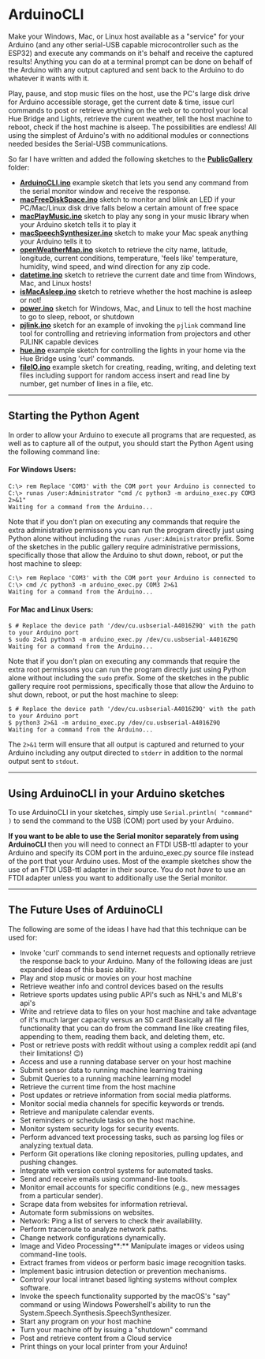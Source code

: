 # ArduinoCLI
Make your Windows, Mac, or Linux host available as a "service" for your Arduino (and any other serial-USB capable microcontroller such as the ESP32) and execute any commands on it's behalf and receive the captured results! Anything you can do at a terminal prompt can be done on behalf of the Arduino with any output captured and sent back to the Arduino to do whatever it wants with it.

Play, pause, and stop music files on the host, use the PC's large disk drive for Arduino accessible storage, get the current date & time, issue curl commands to post or retrieve anything on the web or to control your local Hue Bridge and Lights, retrieve the curent weather, tell the host machine to reboot, check if the host machine is alseep. The possibilities are endless! All using the simplest of Arduino's with no additional modules or connections needed besides the Serial-USB communications.

So far I have written and added the following sketches to the **[PublicGallery](https://github.com/ripred/ArduinoCLI/tree/main/PublicGallery)** folder:

-   **[ArduinoCLI.ino](https://github.com/ripred/ArduinoCLI/blob/main/PublicGallery/arduinoCLI/arduinoCLI.ino)** example sketch that lets you send any command from the serial monitor window and receive the response.
-   **[macFreeDiskSpace.ino](https://github.com/ripred/ArduinoCLI/blob/main/PublicGallery/macFreeDiskSpace/macFreeDiskSpace.ino)** sketch to monitor and blink an LED if your PC/Mac/Linux disk drive falls below a certain amount of free space
-   **[macPlayMusic.ino](https://github.com/ripred/ArduinoCLI/blob/main/PublicGallery/macPlayMusic/macPlayMusic.ino)** sketch to play any song in your music library when your Arduino sketch tells it to play it
-   **[macSpeechSynthesizer.ino](https://github.com/ripred/ArduinoCLI/blob/main/PublicGallery/macSpeechSynthesizer/macSpeechSynthesizer.ino)** sketch to make your Mac speak anything your Arduino tells it to
-   **[openWeatherMap.ino](https://github.com/ripred/ArduinoCLI/blob/main/PublicGallery/openWeatherMap/openWeatherMap.ino)** sketch to retrieve the city name, latitude, longitude, current conditions, temperature, 'feels like' temperature, humidity, wind speed, and wind direction for any zip code.
-   **[datetime.ino](https://github.com/ripred/ArduinoCLI/blob/main/PublicGallery/datetime/datetime.ino)** sketch to retrieve the current date and time from Windows, Mac, and Linux hosts!
-   **[isMacAsleep.ino](https://github.com/ripred/ArduinoCLI/blob/main/PublicGallery/isMacAsleep/isMacAsleep.ino)** sketch to retrieve whether the host machine is asleep or not!
-   **[power.ino](https://github.com/ripred/ArduinoCLI/blob/main/PublicGallery/power/power.ino)** sketch for Windows, Mac, and Linux to tell the host machine to go to sleep, reboot, or shutdown
-   **[pjlink.ino](https://github.com/ripred/ArduinoCLI/blob/main/PublicGallery/pjlink/pjlink.ino)** sketch for an example of invoking the `pjlink` command line tool for controlling and retrieving information from projectors and other PJLINK capable devices
-   **[hue.ino](https://github.com/ripred/ArduinoCLI/blob/main/PublicGallery/hue/hue.ino)** example sketch for controlling the lights in your home via the Hue Bridge using 'curl' commands.
-   **[fileIO.ino](https://github.com/ripred/ArduinoCLI/blob/main/PublicGallery/fileIO/fileIO.ino)** example sketch for creating, reading, writing, and deleting text files including support for random access insert and read line by number, get number of lines in a file, etc.

<!-- &#160; -->
___
## Starting the Python Agent

In order to allow your Arduino to execute all programs that are requested, as well as to capture all of the output, you should start the Python Agent using the following command line:

#### For Windows Users:
```
C:\> rem Replace 'COM3' with the COM port your Arduino is connected to
C:\> runas /user:Administrator "cmd /c python3 -m arduino_exec.py COM3 2>&1"
Waiting for a command from the Arduino...
```

Note that if you don't plan on executing any commands that require the extra administrative permissons you can run the program directly just using Python alone without including the `runas /user:Administrator` prefix. Some of the sketches in the public gallery require administrative permissions, specifically those that allow the Arduino to shut down, reboot, or put the host machine to sleep:

```
C:\> rem Replace 'COM3' with the COM port your Arduino is connected to
C:\> cmd /c python3 -m arduino_exec.py COM3 2>&1
Waiting for a command from the Arduino...
```

#### For Mac and Linux Users:
```
$ # Replace the device path '/dev/cu.usbserial-A4016Z9Q' with the path to your Arduino port
$ sudo 2>&1 python3 -m arduino_exec.py /dev/cu.usbserial-A4016Z9Q
Waiting for a command from the Arduino...
```

Note that if you don't plan on executing any commands that require the extra root permissons you can run the program directly just using Python alone without including the `sudo` prefix. Some of the sketches in the public gallery require root permissions, specifically those that allow the Arduino to shut down, reboot, or put the host machine to sleep:

```
$ # Replace the device path '/dev/cu.usbserial-A4016Z9Q' with the path to your Arduino port
$ python3 2>&1 -m arduino_exec.py /dev/cu.usbserial-A4016Z9Q
Waiting for a command from the Arduino...
```

The `2>&1` term will ensure that all output is captured and returned to your Arduino including any output directed to `stderr` in addition to the normal output sent to `stdout`.

<!-- &#160; -->
___
## Using ArduinoCLI in your Arduino sketches

To use ArduinoCLI in your sketches, simply use `Serial.println( "command" )` to send the command to the USB (COM) port used by your Arduino.

**If you want to be able to use the Serial monitor separately from using ArduinoCLI** then you will need to connect an FTDI USB-ttl adapter to your Arduino and specify its COM port in the arduino_exec.py source file instead of the port that your Arduino uses. Most of the example sketches show the use of an FTDI USB-ttl adapter in their source. You do not *have* to use an FTDI adapter unless you want to additionally use the Serial monitor.

<!-- &#160; -->
___
## The Future Uses of ArduinoCLI

The following are some of the ideas I have had that this technique can be used for:

* Invoke 'curl' commands to send internet requests and optionally retrieve the response back to your Arduino. Many of the following ideas are just expanded ideas of this basic ability.
* Play and stop music or movies on your host machine
* Retrieve weather info and control devices based on the results
* Retrieve sports updates using public API's such as NHL's and MLB's api's
* Write and retrieve data to files on your host machine and take advantage of it's much larger capacity versus an SD card! Basically all file functionality that you can do from the command line like creating files, appending to them, reading them back, and deleting them, etc.
* Post or retrieve posts with reddit without using a complex reddit api (and their limitations! 😉)
* Access and use a running database server on your host machine
* Submit sensor data to running machine learning training
* Submit Queries to a running machine learning model
* Retrieve the current time from the host machine
* Post updates or retrieve information from social media platforms.
* Monitor social media channels for specific keywords or trends.
* Retrieve and manipulate calendar events.
* Set reminders or schedule tasks on the host machine.
* Monitor system security logs for security events.
* Perform advanced text processing tasks, such as parsing log files or analyzing textual data.
* Perform Git operations like cloning repositories, pulling updates, and pushing changes.
* Integrate with version control systems for automated tasks.
* Send and receive emails using command-line tools.
* Monitor email accounts for specific conditions (e.g., new messages from a particular sender).
* Scrape data from websites for information retrieval.
* Automate form submissions on websites.
* Network: Ping a list of servers to check their availability.
* Perform traceroute to analyze network paths.
* Change network configurations dynamically.
* Image and Video Processing\*\*:\*\* Manipulate images or videos using command-line tools.
* Extract frames from videos or perform basic image recognition tasks.
* Implement basic intrusion detection or prevention mechanisms.
* Control your local intranet based lighting systems without complex software.
* Invoke the speech functionality supported by the macOS's "say" command or using Windows Powershell's ability to run the System.Speech.Synthesis.SpeechSynthesizer.
* Start any program on your host machine
* Turn your machine off by issuing a "shutdown" command
* Post and retrieve content from a Cloud service
* Print things on your local printer from your Arduino!
